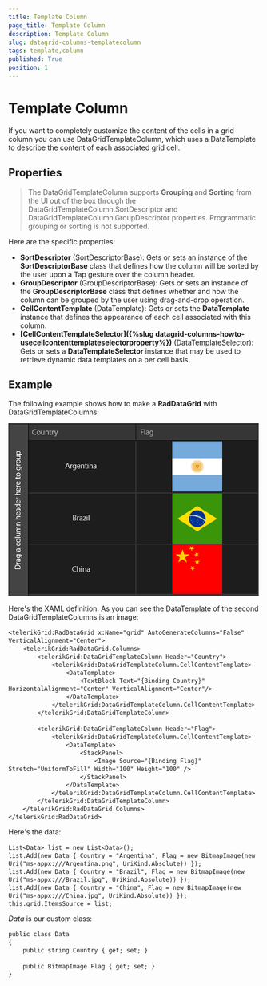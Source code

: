```yaml
---
title: Template Column
page_title: Template Column
description: Template Column
slug: datagrid-columns-templatecolumn
tags: template,column
published: True
position: 1
---
```


# Template Column

If you want to completely customize the content of the cells in a grid column you can use DataGridTemplateColumn, which uses a DataTemplate to describe the content of each associated grid cell.

## Properties

>The DataGridTemplateColumn supports **Grouping** and **Sorting** from the UI out of the box through the DataGridTemplateColumn.SortDescriptor and DataGridTemplateColumn.GroupDescriptor properties.
Programmatic grouping or sorting is not supported.

Here are the specific properties:

* **SortDescriptor** (SortDescriptorBase): Gets or sets an instance of the **SortDescriptorBase** class that defines how the column will be sorted by the user upon a Tap gesture over the column header.
* **GroupDescriptor** (GroupDescriptorBase): Gets or sets an instance of the **GroupDescriptorBase** class that defines whether and how the column can be grouped by the user using drag-and-drop operation.
* **CellContentTemplate** (DataTemplate): Gets or sets the **DataTemplate** instance that defines the appearance of each cell associated with this column.
* **[CellContentTemplateSelector]({%slug datagrid-columns-howto-usecellcontenttemplateselectorproperty%})** (DataTemplateSelector): Gets or sets a **DataTemplateSelector** instance that may be used to retrieve dynamic data templates on a per cell basis.

## Example

The following example shows how to make a **RadDataGrid** with DataGridTemplateColumns:

![Cell Content Template Property](images/CellContentTemplateProperty.png)

Here's the XAML definition. As you can see the DataTemplate of the second DataGridTemplateColumns is an image:

	<telerikGrid:RadDataGrid x:Name="grid" AutoGenerateColumns="False" VerticalAlignment="Center">
	    <telerikGrid:RadDataGrid.Columns>
	        <telerikGrid:DataGridTemplateColumn Header="Country">
	            <telerikGrid:DataGridTemplateColumn.CellContentTemplate>
	                <DataTemplate>
	                    <TextBlock Text="{Binding Country}" HorizontalAlignment="Center" VerticalAlignment="Center"/>
	                </DataTemplate>
	            </telerikGrid:DataGridTemplateColumn.CellContentTemplate>
	        </telerikGrid:DataGridTemplateColumn>
	
	        <telerikGrid:DataGridTemplateColumn Header="Flag">
	            <telerikGrid:DataGridTemplateColumn.CellContentTemplate>
	                <DataTemplate>
	                    <StackPanel>
	                        <Image Source="{Binding Flag}" Stretch="UniformToFill" Width="100" Height="100" />
	                    </StackPanel>
	                </DataTemplate>
	            </telerikGrid:DataGridTemplateColumn.CellContentTemplate>
	        </telerikGrid:DataGridTemplateColumn>
	    </telerikGrid:RadDataGrid.Columns>
	</telerikGrid:RadDataGrid>

Here's the data:

	List<Data> list = new List<Data>();
	list.Add(new Data { Country = "Argentina", Flag = new BitmapImage(new Uri("ms-appx:///Argentina.png", UriKind.Absolute)) });
	list.Add(new Data { Country = "Brazil", Flag = new BitmapImage(new Uri("ms-appx:///Brazil.jpg", UriKind.Absolute)) });
	list.Add(new Data { Country = "China", Flag = new BitmapImage(new Uri("ms-appx:///China.jpg", UriKind.Absolute)) });
	this.grid.ItemsSource = list;

*Data* is our custom class:

	public class Data
	{
	    public string Country { get; set; }

	    public BitmapImage Flag { get; set; }
	}